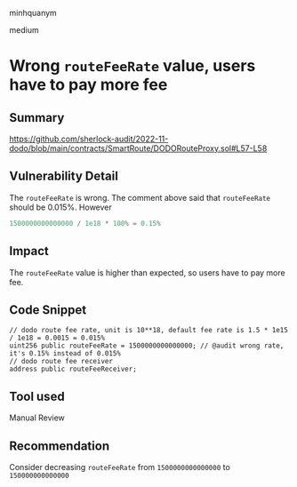 minhquanym

medium

# Wrong `routeFeeRate` value, users have to pay more fee

## Summary
https://github.com/sherlock-audit/2022-11-dodo/blob/main/contracts/SmartRoute/DODORouteProxy.sol#L57-L58

## Vulnerability Detail

The `routeFeeRate` is wrong. The comment above said that `routeFeeRate` should be 0.015%.
However
```python
1500000000000000 / 1e18 * 100% = 0.15%
```

## Impact
The `routeFeeRate` value is higher than expected, so users have to pay more fee.

## Code Snippet
```solidity
// dodo route fee rate, unit is 10**18, default fee rate is 1.5 * 1e15 / 1e18 = 0.0015 = 0.015%
uint256 public routeFeeRate = 1500000000000000; // @audit wrong rate, it's 0.15% instead of 0.015%
// dodo route fee receiver
address public routeFeeReceiver;
```

## Tool used

Manual Review

## Recommendation

Consider decreasing `routeFeeRate` from `1500000000000000` to `150000000000000`
